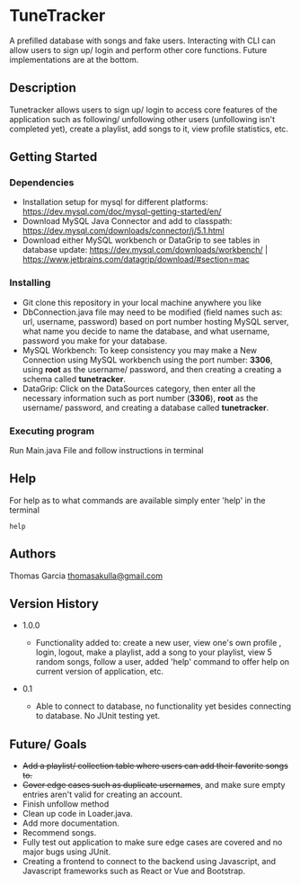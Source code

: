 # TuneTracker

A prefilled database with songs and fake users. Interacting with CLI can allow users to sign up/ login and perform other core functions.
Future implementations are at the bottom.
## Description

Tunetracker allows users to sign up/ login to access core features of the application such as following/ unfollowing other users (unfollowing isn't completed yet), create a playlist, add songs to it, view profile statistics, etc.

## Getting Started

### Dependencies

* Installation setup for mysql for different platforms: https://dev.mysql.com/doc/mysql-getting-started/en/
* Download MySQL Java Connector and add to classpath: https://dev.mysql.com/downloads/connector/j/5.1.html
* Download either MySQL workbench or DataGrip to see tables in database update: https://dev.mysql.com/downloads/workbench/ | https://www.jetbrains.com/datagrip/download/#section=mac

### Installing

* Git clone this repository in your local machine anywhere you like
* DbConnection.java file may need to be modified (field names such as: url, username, password) based on port number hosting MySQL server, what name you decide to name the database, and what username, password you make for your database.
* MySQL Workbench: To keep consistency you may make a New Connection using MySQL workbench using the port number: **3306**, using **root** as the username/ password, and then creating a creating a schema called **tunetracker**.
* DataGrip: Click on the DataSources category, then enter all the necessary information such as port number (**3306**), **root** as the username/ password, and creating a database called **tunetracker**.

### Executing program

Run Main.java File and follow instructions in terminal 

## Help

For help as to what commands are available simply enter 'help' in the terminal

```
help
```

## Authors

Thomas Garcia thomasakulla@gmail.com

## Version History

* 1.0.0
  *  Functionality added to: create a new user, view one's own profile , login, logout, make a playlist,
  add a song to your playlist, view 5 random songs, follow a user, added 'help' command to
  offer help on current version of application, etc.

* 0.1
    * Able to connect to database, no functionality yet besides connecting to database. No JUnit testing yet.
 
## Future/ Goals

* ~~Add a playlist/ collection table where users can add their favorite songs to.~~
* ~~Cover edge cases such as duplicate usernames~~, and make sure empty entries aren't valid for creating an account.
* Finish unfollow method
* Clean up code in Loader.java.
* Add more documentation.
* Recommend songs.
* Fully test out application to make sure edge cases are covered and no major bugs using JUnit.
* Creating a frontend to connect to the backend using Javascript, and Javascript frameworks such as React or Vue and Bootstrap.
